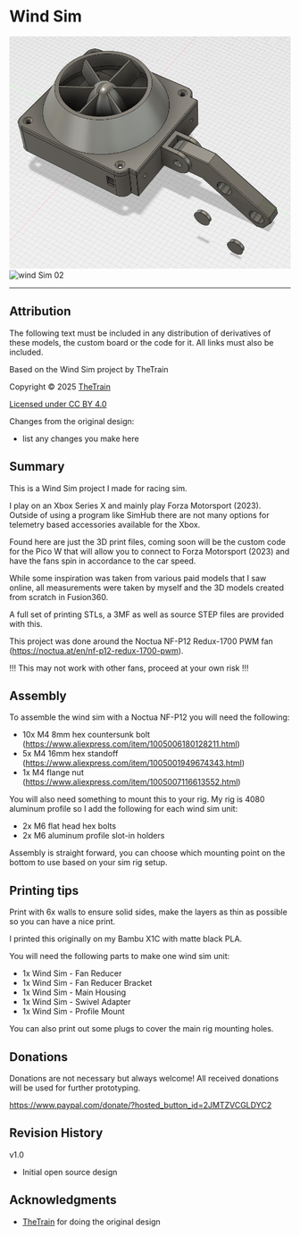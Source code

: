 # Wind Sim
![Wind Sim 01](Assets/Wind_Sim_01.png)
![wind Sim 02](Assets/Wind_Sim_02.jpg)


---

## Attribution

The following text must be included in any distribution of derivatives of these models, the custom board or the code for it. All links must also be included.

Based on the Wind Sim project by TheTrain

Copyright © 2025 [TheTrain](https://x.com/thetrain24)

[Licensed under CC BY 4.0](https://creativecommons.org/licenses/by/4.0/)

Changes from the original design:
  - list any changes you make here


## Summary

This is a Wind Sim project I made for racing sim.  

I play on an Xbox Series X and mainly play Forza Motorsport (2023).  Outside of using a program like SimHub there are not many options for telemetry based accessories available for the Xbox.

Found here are just the 3D print files, coming soon will be the custom code for the Pico W that will allow you to connect to Forza Motorsport (2023) and have the fans spin in accordance to the car speed.

While some inspiration was taken from various paid models that I saw online, all measurements were taken by myself and the 3D models created from scratch in Fusion360.

A full set of printing STLs, a 3MF as well as source STEP files are provided with this.

This project was done around the Noctua NF-P12 Redux-1700 PWM fan (https://noctua.at/en/nf-p12-redux-1700-pwm).

!!! This may not work with other fans, proceed at your own risk !!!


## Assembly

To assemble the wind sim with a Noctua NF-P12 you will need the following:
- 10x M4 8mm hex countersunk bolt (https://www.aliexpress.com/item/1005006180128211.html)
- 5x M4 16mm  hex standoff (https://www.aliexpress.com/item/1005001949674343.html)
- 1x M4 flange nut (https://www.aliexpress.com/item/1005007116613552.html)

You will also need something to mount this to your rig.  My rig is 4080 aluminum profile so I add the following for each wind sim unit:
- 2x M6 flat head hex bolts
- 2x M6 aluminum profile slot-in holders

Assembly is straight forward, you can choose which mounting point on the bottom to use based on your sim rig setup.


## Printing tips

Print with 6x walls to ensure solid sides, make the layers as thin as possible so you can have a nice print.

I printed this originally on my Bambu X1C with matte black PLA.

You will need the following parts to make one wind sim unit:
- 1x Wind Sim - Fan Reducer
- 1x Wind Sim - Fan Reducer Bracket
- 1x Wind Sim - Main Housing
- 1x Wind Sim - Swivel Adapter
- 1x Wind Sim - Profile Mount

You can also print out some plugs to cover the main rig mounting holes.


## Donations

Donations are not necessary but always welcome!  All received donations will be used for further prototyping.

https://www.paypal.com/donate/?hosted_button_id=2JMTZVCGLDYC2


## Revision History

v1.0
- Initial open source design


## Acknowledgments

- [TheTrain](https://x.com/thetrain24) for doing the original design